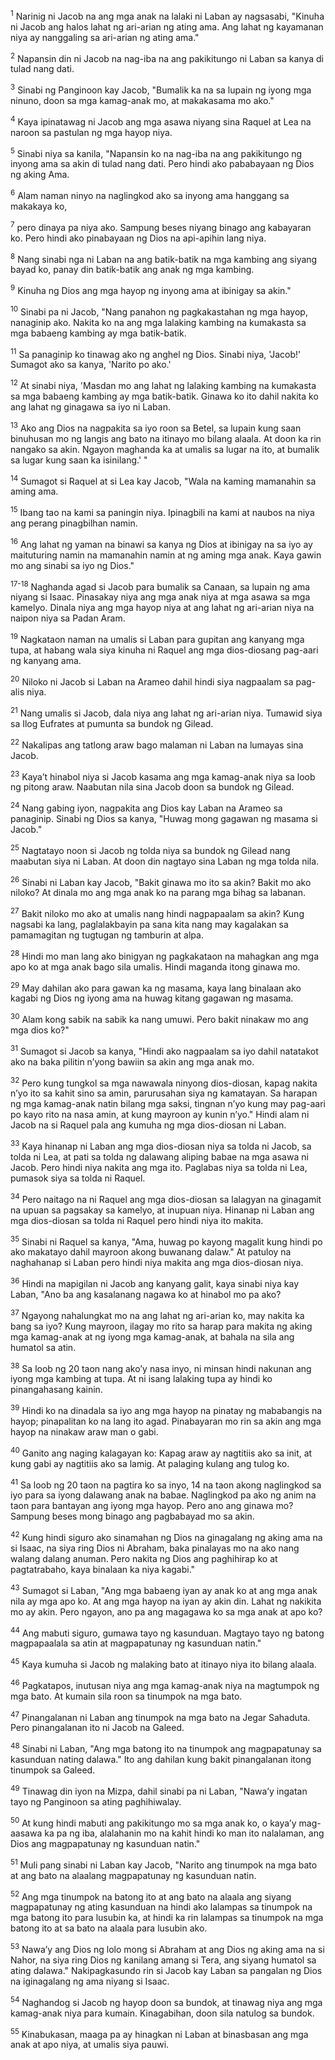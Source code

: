 <sup>1</sup>
Narinig ni Jacob na ang mga anak na lalaki ni Laban ay nagsasabi, "Kinuha ni Jacob ang halos lahat ng ari-arian ng ating ama. Ang lahat ng kayamanan niya ay nanggaling sa ari-arian ng ating ama." 

<sup>2</sup>
Napansin din ni Jacob na nag-iba na ang pakikitungo ni Laban sa kanya di tulad nang dati. 

<sup>3</sup>
Sinabi ng Panginoon kay Jacob, "Bumalik ka na sa lupain ng iyong mga ninuno, doon sa mga kamag-anak mo, at makakasama mo ako." 

<sup>4</sup>
Kaya ipinatawag ni Jacob ang mga asawa niyang sina Raquel at Lea na naroon sa pastulan ng mga hayop niya. 

<sup>5</sup>
Sinabi niya sa kanila, "Napansin ko na nag-iba na ang pakikitungo ng inyong ama sa akin di tulad nang dati. Pero hindi ako pababayaan ng Dios ng aking Ama. 

<sup>6</sup>
Alam naman ninyo na naglingkod ako sa inyong ama hanggang sa makakaya ko, 

<sup>7</sup>
pero dinaya pa niya ako. Sampung beses niyang binago ang kabayaran ko. Pero hindi ako pinabayaan ng Dios na api-apihin lang niya. 

<sup>8</sup>
Nang sinabi nga ni Laban na ang batik-batik na mga kambing ang siyang bayad ko, panay din batik-batik ang anak ng mga kambing. 

<sup>9</sup>
Kinuha ng Dios ang mga hayop ng inyong ama at ibinigay sa akin." 

<sup>10</sup>
Sinabi pa ni Jacob, "Nang panahon ng pagkakastahan ng mga hayop, nanaginip ako. Nakita ko na ang mga lalaking kambing na kumakasta sa mga babaeng kambing ay mga batik-batik. 

<sup>11</sup>
Sa panaginip ko tinawag ako ng anghel ng Dios. Sinabi niya, 'Jacob!' Sumagot ako sa kanya, 'Narito po ako.' 

<sup>12</sup>
At sinabi niya, 'Masdan mo ang lahat ng lalaking kambing na kumakasta sa mga babaeng kambing ay mga batik-batik. Ginawa ko ito dahil nakita ko ang lahat ng ginagawa sa iyo ni Laban. 

<sup>13</sup>
Ako ang Dios na nagpakita sa iyo roon sa Betel, sa lupain kung saan binuhusan mo ng langis ang bato na itinayo mo bilang alaala. At doon ka rin nangako sa akin. Ngayon maghanda ka at umalis sa lugar na ito, at bumalik sa lugar kung saan ka isinilang.' " 

<sup>14</sup>
Sumagot si Raquel at si Lea kay Jacob, "Wala na kaming mamanahin sa aming ama. 

<sup>15</sup>
Ibang tao na kami sa paningin niya. Ipinagbili na kami at naubos na niya ang perang pinagbilhan namin. 

<sup>16</sup>
Ang lahat ng yaman na binawi sa kanya ng Dios at ibinigay na sa iyo ay maituturing namin na mamanahin namin at ng aming mga anak. Kaya gawin mo ang sinabi sa iyo ng Dios."

<sup>17-18</sup>
Naghanda agad si Jacob para bumalik sa Canaan, sa lupain ng ama niyang si Isaac. Pinasakay niya ang mga anak niya at mga asawa sa mga kamelyo. Dinala niya ang mga hayop niya at ang lahat ng ari-arian niya na naipon niya sa Padan Aram. 

<sup>19</sup>
Nagkataon naman na umalis si Laban para gupitan ang kanyang mga tupa, at habang wala siya kinuha ni Raquel ang mga dios-diosang pag-aari ng kanyang ama. 

<sup>20</sup>
Niloko ni Jacob si Laban na Arameo dahil hindi siya nagpaalam sa pag-alis niya. 

<sup>21</sup>
Nang umalis si Jacob, dala niya ang lahat ng ari-arian niya. Tumawid siya sa Ilog Eufrates at pumunta sa bundok ng Gilead.

<sup>22</sup>
Nakalipas ang tatlong araw bago malaman ni Laban na lumayas sina Jacob. 

<sup>23</sup>
Kayaʼt hinabol niya si Jacob kasama ang mga kamag-anak niya sa loob ng pitong araw. Naabutan nila sina Jacob doon sa bundok ng Gilead. 

<sup>24</sup>
Nang gabing iyon, nagpakita ang Dios kay Laban na Arameo sa panaginip. Sinabi ng Dios sa kanya, "Huwag mong gagawan ng masama si Jacob." 

<sup>25</sup>
Nagtatayo noon si Jacob ng tolda niya sa bundok ng Gilead nang maabutan siya ni Laban. At doon din nagtayo sina Laban ng mga tolda nila. 

<sup>26</sup>
Sinabi ni Laban kay Jacob, "Bakit ginawa mo ito sa akin? Bakit mo ako niloko? At dinala mo ang mga anak ko na parang mga bihag sa labanan. 

<sup>27</sup>
Bakit niloko mo ako at umalis nang hindi nagpapaalam sa akin? Kung nagsabi ka lang, paglalakbayin pa sana kita nang may kagalakan sa pamamagitan ng tugtugan ng tamburin at alpa. 

<sup>28</sup>
Hindi mo man lang ako binigyan ng pagkakataon na mahagkan ang mga apo ko at mga anak bago sila umalis. Hindi maganda itong ginawa mo. 

<sup>29</sup>
May dahilan ako para gawan ka ng masama, kaya lang binalaan ako kagabi ng Dios ng iyong ama na huwag kitang gagawan ng masama. 

<sup>30</sup>
Alam kong sabik na sabik ka nang umuwi. Pero bakit ninakaw mo ang mga dios ko?" 

<sup>31</sup>
Sumagot si Jacob sa kanya, "Hindi ako nagpaalam sa iyo dahil natatakot ako na baka pilitin nʼyong bawiin sa akin ang mga anak mo. 

<sup>32</sup>
Pero kung tungkol sa mga nawawala ninyong dios-diosan, kapag nakita nʼyo ito sa kahit sino sa amin, parurusahan siya ng kamatayan. Sa harapan ng mga kamag-anak natin bilang mga saksi, tingnan nʼyo kung may pag-aari po kayo rito na nasa amin, at kung mayroon ay kunin nʼyo." Hindi alam ni Jacob na si Raquel pala ang kumuha ng mga dios-diosan ni Laban. 

<sup>33</sup>
Kaya hinanap ni Laban ang mga dios-diosan niya sa tolda ni Jacob, sa tolda ni Lea, at pati sa tolda ng dalawang aliping babae na mga asawa ni Jacob. Pero hindi niya nakita ang mga ito. Paglabas niya sa tolda ni Lea, pumasok siya sa tolda ni Raquel. 

<sup>34</sup>
Pero naitago na ni Raquel ang mga dios-diosan sa lalagyan na ginagamit na upuan sa pagsakay sa kamelyo, at inupuan niya. Hinanap ni Laban ang mga dios-diosan sa tolda ni Raquel pero hindi niya ito makita. 

<sup>35</sup>
Sinabi ni Raquel sa kanya, "Ama, huwag po kayong magalit kung hindi po ako makatayo dahil mayroon akong buwanang dalaw." At patuloy na naghahanap si Laban pero hindi niya makita ang mga dios-diosan niya. 

<sup>36</sup>
Hindi na mapigilan ni Jacob ang kanyang galit, kaya sinabi niya kay Laban, "Ano ba ang kasalanang nagawa ko at hinabol mo pa ako? 

<sup>37</sup>
Ngayong nahalungkat mo na ang lahat ng ari-arian ko, may nakita ka bang sa iyo? Kung mayroon, ilagay mo rito sa harap para makita ng aking mga kamag-anak at ng iyong mga kamag-anak, at bahala na sila ang humatol sa atin. 

<sup>38</sup>
Sa loob ng 20 taon nang akoʼy nasa inyo, ni minsan hindi nakunan ang iyong mga kambing at tupa. At ni isang lalaking tupa ay hindi ko pinangahasang kainin. 

<sup>39</sup>
Hindi ko na dinadala sa iyo ang mga hayop na pinatay ng mababangis na hayop; pinapalitan ko na lang ito agad. Pinabayaran mo rin sa akin ang mga hayop na ninakaw araw man o gabi. 

<sup>40</sup>
Ganito ang naging kalagayan ko: Kapag araw ay nagtitiis ako sa init, at kung gabi ay nagtitiis ako sa lamig. At palaging kulang ang tulog ko. 

<sup>41</sup>
Sa loob ng 20 taon na pagtira ko sa inyo, 14 na taon akong naglingkod sa iyo para sa iyong dalawang anak na babae. Naglingkod pa ako ng anim na taon para bantayan ang iyong mga hayop. Pero ano ang ginawa mo? Sampung beses mong binago ang pagbabayad mo sa akin. 

<sup>42</sup>
Kung hindi siguro ako sinamahan ng Dios na ginagalang ng aking ama na si Isaac, na siya ring Dios ni Abraham, baka pinalayas mo na ako nang walang dalang anuman. Pero nakita ng Dios ang paghihirap ko at pagtatrabaho, kaya binalaan ka niya kagabi." 

<sup>43</sup>
Sumagot si Laban, "Ang mga babaeng iyan ay anak ko at ang mga anak nila ay mga apo ko. At ang mga hayop na iyan ay akin din. Lahat ng nakikita mo ay akin. Pero ngayon, ano pa ang magagawa ko sa mga anak at apo ko? 

<sup>44</sup>
Ang mabuti siguro, gumawa tayo ng kasunduan. Magtayo tayo ng batong magpapaalala sa atin at magpapatunay ng kasunduan natin." 

<sup>45</sup>
Kaya kumuha si Jacob ng malaking bato at itinayo niya ito bilang alaala. 

<sup>46</sup>
Pagkatapos, inutusan niya ang mga kamag-anak niya na magtumpok ng mga bato. At kumain sila roon sa tinumpok na mga bato. 

<sup>47</sup>
Pinangalanan ni Laban ang tinumpok na mga bato na Jegar Sahaduta. Pero pinangalanan ito ni Jacob na Galeed. 

<sup>48</sup>
Sinabi ni Laban, "Ang mga batong ito na tinumpok ang magpapatunay sa kasunduan nating dalawa." Ito ang dahilan kung bakit pinangalanan itong tinumpok sa Galeed. 

<sup>49</sup>
Tinawag din iyon na Mizpa, dahil sinabi pa ni Laban, "Nawaʼy ingatan tayo ng Panginoon sa ating paghihiwalay. 

<sup>50</sup>
At kung hindi mabuti ang pakikitungo mo sa mga anak ko, o kayaʼy mag-aasawa ka pa ng iba, alalahanin mo na kahit hindi ko man ito nalalaman, ang Dios ang magpapatunay ng kasunduan natin." 

<sup>51</sup>
Muli pang sinabi ni Laban kay Jacob, "Narito ang tinumpok na mga bato at ang bato na alaalang magpapatunay ng kasunduan natin. 

<sup>52</sup>
Ang mga tinumpok na batong ito at ang bato na alaala ang siyang magpapatunay ng ating kasunduan na hindi ako lalampas sa tinumpok na mga batong ito para lusubin ka, at hindi ka rin lalampas sa tinumpok na mga batong ito at sa bato na alaala para lusubin ako. 

<sup>53</sup>
Nawaʼy ang Dios ng lolo mong si Abraham at ang Dios ng aking ama na si Nahor, na siya ring Dios ng kanilang amang si Tera, ang siyang humatol sa ating dalawa." Nakipagkasundo rin si Jacob kay Laban sa pangalan ng Dios na iginagalang ng ama niyang si Isaac. 

<sup>54</sup>
Naghandog si Jacob ng hayop doon sa bundok, at tinawag niya ang mga kamag-anak niya para kumain. Kinagabihan, doon sila natulog sa bundok. 

<sup>55</sup>
Kinabukasan, maaga pa ay hinagkan ni Laban at binasbasan ang mga anak at apo niya, at umalis siya pauwi.